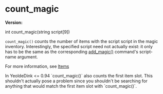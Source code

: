 # count_magic

**Version:** <VersionInfo dink="" standalone />&nbsp;<VersionInfo freedink="" standalone />&nbsp;<VersionInfo dinkhd="" standalone />&nbsp;<VersionInfo yedink="" standalone />

<Prototype>int count_magic(string script[9])</Prototype>

`count_magic()` counts the number of items with the script script in the magic inventory. Interestingly, the specified script need not actually exist: it only has to be the same as the corresponding [add_magic()](./add-magic.md) command's script-name argument.

For more information, see [Items](../guide/items.md)

<VersionInfo freedink="">
In YeoldeDink <= 0.94 `count_magic()` also counts the first item slot. This shouldn't actually pose a problem since you shouldn't be searching for anything that would match the first item slot with `count_magic()`. 
</VersionInfo>
